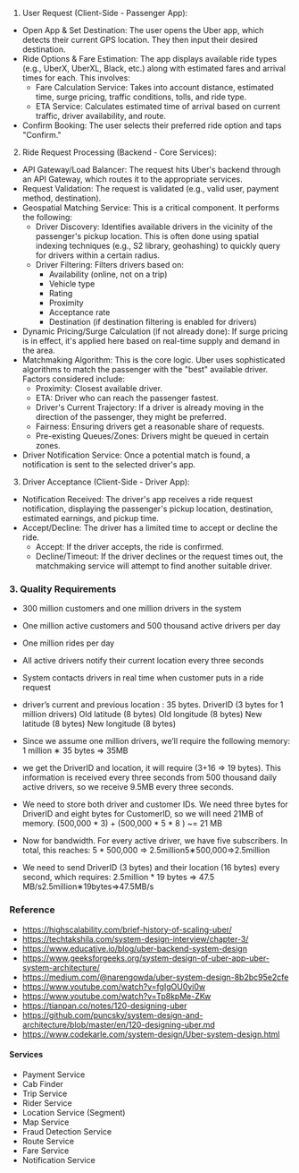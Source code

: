 1. User Request (Client-Side - Passenger App):
* Open App & Set Destination: The user opens the Uber app, which detects their current GPS location. They then input their desired destination.
* Ride Options & Fare Estimation: The app displays available ride types (e.g., UberX, UberXL, Black, etc.) along with estimated fares and arrival times for each. This involves:
    * Fare Calculation Service: Takes into account distance, estimated time, surge pricing, traffic conditions, tolls, and ride type.
    * ETA Service: Calculates estimated time of arrival based on current traffic, driver availability, and route.
* Confirm Booking: The user selects their preferred ride option and taps "Confirm."

2. Ride Request Processing (Backend - Core Services):
* API Gateway/Load Balancer: The request hits Uber's backend through an API Gateway, which routes it to the appropriate services.
* Request Validation: The request is validated (e.g., valid user, payment method, destination).
* Geospatial Matching Service: This is a critical component. It performs the following:
    * Driver Discovery: Identifies available drivers in the vicinity of the passenger's pickup location. This is often done using spatial indexing techniques (e.g., S2 library, geohashing) to quickly query for drivers within a certain radius.
    * Driver Filtering: Filters drivers based on:
        * Availability (online, not on a trip)
        * Vehicle type
        * Rating
        * Proximity
        * Acceptance rate
        * Destination (if destination filtering is enabled for drivers)
* Dynamic Pricing/Surge Calculation (if not already done): If surge pricing is in effect, it's applied here based on real-time supply and demand in the area.
* Matchmaking Algorithm: This is the core logic. Uber uses sophisticated algorithms to match the passenger with the "best" available driver. Factors considered include:
    * Proximity: Closest available driver.
    * ETA: Driver who can reach the passenger fastest.
    * Driver's Current Trajectory: If a driver is already moving in the direction of the passenger, they might be preferred.
    * Fairness: Ensuring drivers get a reasonable share of requests.
    * Pre-existing Queues/Zones: Drivers might be queued in certain zones.
* Driver Notification Service: Once a potential match is found, a notification is sent to the selected driver's app.
  
3. Driver Acceptance (Client-Side - Driver App):
* Notification Received: The driver's app receives a ride request notification, displaying the passenger's pickup location, destination, estimated earnings, and pickup time.
* Accept/Decline: The driver has a limited time to accept or decline the ride.
    * Accept: If the driver accepts, the ride is confirmed.
    * Decline/Timeout: If the driver declines or the request times out, the matchmaking service will attempt to find another suitable driver.

### 3. Quality Requirements
- 300 million customers and one million drivers in the system
- One million active customers and 500 thousand active drivers per day
- One million rides per day
- All active drivers notify their current location every three seconds
- System contacts drivers in real time when customer puts in a ride request
- driver’s current and previous location :  35 bytes.
DriverID (3 bytes for 1 million drivers)
Old latitude (8 bytes)
Old longitude (8 bytes)
New latitude (8 bytes)
New longitude (8 bytes)
- Since we assume one million drivers, we’ll require the following memory:
 1 million ∗ 35 bytes => 35MB
- we get the DriverID and location, it will require (3+16 => 19 bytes). This information is received every three seconds from 500 thousand daily active drivers, so we receive 9.5MB every three seconds.
- We need to store both driver and customer IDs. We need three bytes for DriverID and eight bytes for CustomerID, so we will need 21MB of memory.
(500,000 * 3) + (500,000 * 5 * 8 ) ~= 21 MB

- Now for bandwidth. For every active driver, we have five subscribers. In total, this reaches:
5 * 500,000 => 2.5million5∗500,000=>2.5million

- We need to send DriverID (3 bytes) and their location (16 bytes) every second, which requires:
2.5million * 19 bytes => 47.5 MB/s2.5million∗19bytes=>47.5MB/s


### Reference
- https://highscalability.com/brief-history-of-scaling-uber/
- https://techtakshila.com/system-design-interview/chapter-3/
- https://www.educative.io/blog/uber-backend-system-design
- https://www.geeksforgeeks.org/system-design-of-uber-app-uber-system-architecture/
- https://medium.com/@narengowda/uber-system-design-8b2bc95e2cfe
- https://www.youtube.com/watch?v=fgIgOU0yi0w
- https://www.youtube.com/watch?v=Tp8kpMe-ZKw
- https://tianpan.co/notes/120-designing-uber
- https://github.com/puncsky/system-design-and-architecture/blob/master/en/120-designing-uber.md
- https://www.codekarle.com/system-design/Uber-system-design.html


#### Services

- Payment Service
- Cab Finder
- Trip Service
- Rider Service
- Location Service (Segment)
- Map Service  
- Fraud Detection Service
- Route Service
- Fare Service
- Notification Service
